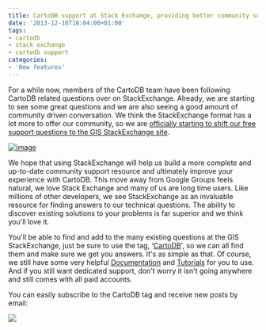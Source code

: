 ```yaml
---
title: CartoDB support at Stack Exchange, providing better community support
date: '2013-12-18T18:04:00+01:00'
tags:
- cartodb
- stack exchange
- cartodb support
categories:
- 'New features'
---
```


For a while now, members of the CartoDB team have been following CartoDB related questions over on StackExchange. Already, we are starting to see some great questions and we are also seeing a good amount of community driven conversation. We think the StackExchange format has a lot more to offer our community, so we are <a href="http://gis.stackexchange.com/questions/tagged/cartodb">officially starting to shift our free support questions to the GIS StackExchange site</a>.

<a href="http://gis.stackexchange.com/questions/tagged/cartodb"><img alt="image" src="http://i.imgur.com/KKkcWrA.jpg"/></a>

We hope that using StackExchange will help us build a more complete and up-to-date community support resource and ultimately improve your experience with CartoDB. This move away from Google Groups feels natural, we love Stack Exchange and many of us are long time users. Like millions of other developers, we see StackExchange as an invaluable resource for finding answers to our technical questions. The ability to discover existing solutions to your problems is far superior and we think you'll love it.

You'll be able to find and add to the many existing questions at the GIS StackExchange, just be sure to use the tag, &#8216;<a href="http://gis.stackexchange.com/questions/tagged/cartodb">CartoDB</a>', so we can all find them and make sure we get you answers. It's as simple as that. Of course, we still have some very helpful <a href="http://developers.cartodb.com">Documentation</a> and <a href="http://developers.cartodb.com/tutorials.html">Tutorials</a> for you to use. And if you still want dedicated support, don't worry it isn't going anywhere and still comes with all paid accounts.

You can easily subscribe to the CartoDB tag and receive new posts by email: 

<a href="http://gis.stackexchange.com/questions/tagged/cartodb"><img src="http://i.imgur.com/ekATId5.gif"/></a>
